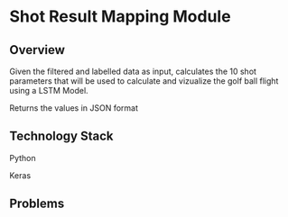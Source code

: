 #
# Shot Result Mapping Module

## Overview

Given the filtered and labelled data as input, calculates the 10 shot parameters that will be used to calculate and vizualize the golf ball flight using a LSTM Model. 

Returns the values in JSON format

## Technology Stack

Python 

Keras

## Problems

